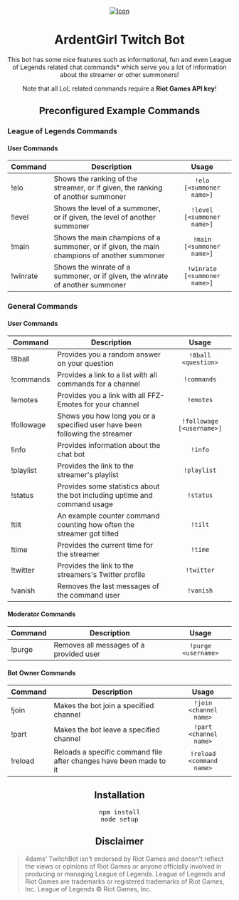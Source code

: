 <p align="center">
    <a target="_blank" href="https://4da.ms/">
        <img src="https://i.4da.ms/ThJrS2.gif" alt="Icon"/>
    </a>
</p>

<h1 align="center">ArdentGirl Twitch Bot</h1>

<p align="center">
    This bot has some nice features such as informational, fun and even League of Legends related chat commands* which serve you a lot of information about the streamer or other summoners!
</p>

<p align="center">
    Note that all LoL related commands require a <b>Riot Games API key</b>!
</p>


<h2 align="center">Preconfigured Example Commands</h2>

### League of Legends Commands

#### User Commands

| Command | Description | Usage |
| ------------- | ------------- | :-----------: |
| !elo | Shows the ranking of the streamer, or if given, the ranking of another summoner | `!elo [<summoner name>]` |
| !level | Shows the level of a summoner, or if given, the level of another summoner | `!level [<summoner name>]` |
| !main | Shows the main champions of a summoner, or if given, the main champions of another summoner | `!main [<summoner name>]` |
| !winrate | Shows the winrate of a summoner, or if given, the winrate of another summoner | `!winrate [<summoner name>]` |

### General Commands

#### User Commands

| Command | Description | Usage |
| ------------- | ------------- | :-----------: |
| !8ball | Provides you a random answer on your question | `!8ball <question>` |
| !commands | Provides a link to a list with all commands for a channel | `!commands` |
| !emotes | Provides you a link with all FFZ-Emotes for your channel | `!emotes` |
| !followage | Shows you how long you or a specified user have been following the streamer | `!followage [<username>]` |
| !info | Provides information about the chat bot | `!info` |
| !playlist | Provides the link to the streamer's playlist | `!playlist` |
| !status | Provides some statistics about the bot including uptime and command usage | `!status` |
| !tilt | An example counter command counting how often the streamer got tilted | `!tilt` |
| !time | Provides the current time for the streamer | `!time` |
| !twitter | Provides the link to the streamers's Twitter profile | `!twitter` |
| !vanish | Removes the last messages of the command user | `!vanish` |

#### Moderator Commands

| Command | Description | Usage |
| ------------- | ------------- | :-----------: |
| !purge | Removes all messages of a provided user | `!purge <username>` |

#### Bot Owner Commands

| Command | Description | Usage |
| ------------- | ------------- | :-----------: |
| !join | Makes the bot join a specified channel | `!join <channel name>` |
| !part | Makes the bot leave a specified channel | `!part <channel name>` |
| !reload | Reloads a specific command file after changes have been made to it | `!reload <command name>` |

<h2 align="center"><h2 align="center">Installation</h2></h2>

<pre align="center">npm install</br>node setup</pre>

<h2 align="center">Disclaimer</h2>

>4dams' TwitchBot isn't endorsed by Riot Games and doesn't reflect the views or opinions of Riot Games or anyone officially involved in producing or managing League of Legends. League of Legends and Riot Games are trademarks or registered trademarks of Riot Games, Inc. League of Legends © Riot Games, Inc.
